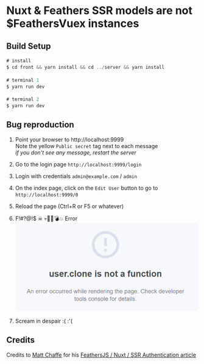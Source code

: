 # Nuxt & Feathers SSR models are not \$FeathersVuex instances

## Build Setup

```javascript
# install
$ cd front && yarn install && cd ../server && yarn install

# terminal 1
$ yarn run dev

# terminal 2
$ yarn run dev
```

## Bug reproduction

1. Point your browser to http://localhost:9999  
   Note the yellow `Public secret` tag next to each message  
   _if you don't see any message, restart the server_

2. Go to the login page `http://localhost:9999/login`

3. Login with credentials `admin@example.com` / `admin`
4. On the index page, click on the `Edit User` button to go to `http://localhost:9999/0`
5. Reload the page (Ctrl+R or F5 or whatever)
6. F!#?@!\$ ☠ 💀💩👻💣💥 Error  
   ![F!#?@!$ Error](https://raw.githubusercontent.com/Cl3MM/nuxt-feathers-page-reload-auth-error/master/front/assets/error.png)
7. Scream in despair :( :'(

## Credits

Credits to [Matt Chaffe](https://medium.com/@mattchewone) for his [FeathersJS / Nuxt / SSR Authentication article](https://medium.com/@mattchewone/feathersjs-nuxt-ssr-authentication-75e97b6ce125)

